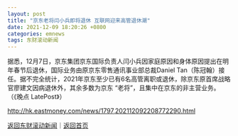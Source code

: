 ```yaml
---
layout: post
title: "京东老将闫小兵即将退休 互联网迎来高管退休潮"
date: 2021-12-09 18:20:26 +0800
categories: emnews
tags: 东财滚动新闻
---
```


据悉，12月7日，京东集团京东国际负责人闫小兵因家庭原因和身体原因提出在明年春节后退休，国际业务由原京东零售通讯事业部总裁Daniel Tan（陈冠翰）接任。据不完全统计，2021年京东至少已有6名高管离职或退休，除京东原首席战略官廖建文因病退休外，其余多数为京东 “老将”，且集中在京东的非主营业务。（《晚点 LatePost》）

<http://hk.eastmoney.com/news/1797,202112092208772290.html>

[返回东财滚动新闻](//finews.withounder.com/emnews/)｜[返回首页](//finews.withounder.com/)
